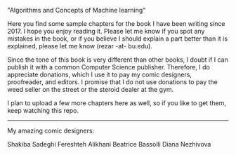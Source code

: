 "Algorithms and Concepts of Machine learning"

Here you find some sample chapters for the book I have been writing since 2017. I hope you enjoy reading it. Please let me know if you spot any mistakes in the book, or if you believe I should explain a part better than it is explained, please let me know (rezar -at- bu.edu).

Since the tone of this book is very different than other books, I doubt if I can publish it with a common Computer Science publisher. Therefore, I do appreciate donations, which I use it to pay my comic designers, proofreader, and editors. I promise that I do not use donations to pay the weed seller on the street or the steroid dealer at the gym.

I plan to upload a few more chapters here as well, so if you like to get them, keep watching this repo. 

---------------------------------
My amazing comic designers:

Shakiba Sadeghi
Fereshteh Alikhani
Beatrice Bassolli
Diana Nezhivova

